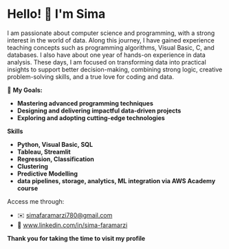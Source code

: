 # Hello! 👋 I'm Sima


  I am passionate about computer science and programming, with a strong interest in the world of data. Along this journey, I have 
  gained experience teaching concepts such as programming algorithms, Visual Basic, C, and databases. I also have about one year of 
  hands-on experience in data analysis. These days, I am focused on transforming data into practical insights to support better 
  decision-making, combining strong logic, creative problem-solving skills, and a true love for coding and data.

🎯 **My Goals:**
- **Mastering advanced programming techniques**
- **Designing and delivering impactful data-driven projects**
- **Exploring and adopting cutting-edge technologies**


**Skills**
- **Python, Visual Basic, SQL**
- **Tableau, Streamlit**
- **Regression, Classification**
- **Clustering**
- **Predictive Modelling**
- **data pipelines, storage, analytics, ML integration via AWS Academy course**

 
   
Access me through: 

- ✉️️ simafaramarzi780@gmail.com
- 🔗 www.linkedin.com/in/sima-faramarzi

**Thank you for taking the time to visit my profile**
